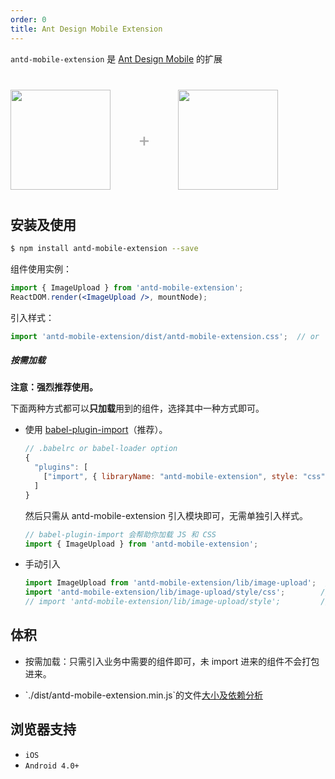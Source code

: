 ```yaml
---
order: 0
title: Ant Design Mobile Extension
---
```


`antd-mobile-extension` 是 [Ant Design Mobile](http://mobile.ant.design) 的扩展

<div class="pic-plus">
  <img width="160" src="https://gw.alipayobjects.com/zos/rmsportal/KDpgvguMpGfqaHPjicRK.svg">
  <span>+</span>
  <img width="160" src="https://t.alipayobjects.com/images/rmsweb/T16xRhXkxbXXXXXXXX.svg">
</div>

<style>
.pic-plus > * {
  display: inline-block;
  vertical-align: middle;
}
.pic-plus {
  margin: 40px 0;
}
.pic-plus span {
  font-size: 30px;
  color: #aaa;
  margin: 0 40px;
}
</style>

## 安装及使用

```bash
$ npm install antd-mobile-extension --save
```

组件使用实例：

```jsx
import { ImageUpload } from 'antd-mobile-extension';
ReactDOM.render(<ImageUpload />, mountNode);
```

引入样式：

```jsx
import 'antd-mobile-extension/dist/antd-mobile-extension.css';  // or 'antd-mobile-extension/dist/antd-mobile-extension.less'
```

##### 按需加载

**注意：强烈推荐使用。**

下面两种方式都可以**只加载**用到的组件，选择其中一种方式即可。

- 使用 [babel-plugin-import](https://github.com/ant-design/babel-plugin-import)（推荐）。

   ```js
   // .babelrc or babel-loader option
   {
     "plugins": [
       ["import", { libraryName: "antd-mobile-extension", style: "css" }] // `style: true` 会加载 less 文件
     ]
   }
   ```

   然后只需从 antd-mobile-extension 引入模块即可，无需单独引入样式。

   ```jsx
   // babel-plugin-import 会帮助你加载 JS 和 CSS
   import { ImageUpload } from 'antd-mobile-extension';
   ```

- 手动引入

   ```jsx
   import ImageUpload from 'antd-mobile-extension/lib/image-upload';  // 加载 JS
   import 'antd-mobile-extension/lib/image-upload/style/css';        // 加载 CSS
   // import 'antd-mobile-extension/lib/image-upload/style';         // 加载 LESS
   ```

## 体积

- 按需加载：只需引入业务中需要的组件即可，未 import 进来的组件不会打包进来。
- <p>`./dist/antd-mobile-extension.min.js`的文件<a href="https://jackyr.github.io/ant-design-analysis/antd-mobile-extension@1.0.0-stats.html" target="_blank">大小及依赖分析</a></p>

## 浏览器支持

- `iOS`
- `Android 4.0+`

